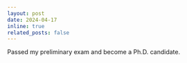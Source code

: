 ```yaml
---
layout: post
date: 2024-04-17
inline: true
related_posts: false
---
```


Passed my preliminary exam and become a Ph.D. candidate.
